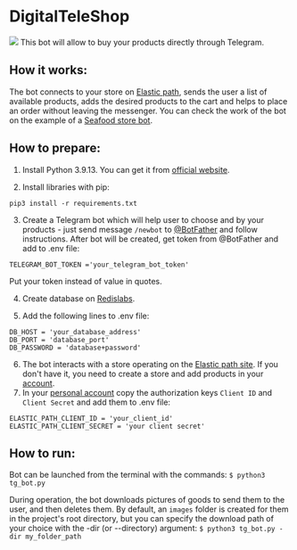 # DigitalTeleShop
![](https://psv4.vkuseraudio.net/s/v1/d/99b8ni6g1W4YbyDNCn6_2b-_qI-Rt9EQ74xgRZv1NYAtNaysGAo78mydxOd_he6aqbpOsONYV-SyAzCu7Mg6AvvFql0qI0uNVC4axBIImeTzlDFi5h2CYw/seafood_shop_demo.gif)
This bot will allow to buy your products directly through Telegram.

## How it works:
The bot connects to your store on [Elastic path](https://www.elasticpath.com/), sends the user a list of available products, adds the desired products to the cart and helps to place an order without leaving the messenger.
You can check the work of the bot on the example of a [Seafood store bot](https://t.me/FishEasilyShopBot).

## How to prepare:
1. Install Python 3.9.13. You can get it from [official website](https://www.python.org/).

2. Install libraries with pip:
```
pip3 install -r requirements.txt
```

3. Create a Telegram bot which will help user to choose and by your products - just send message `/newbot` to [@BotFather](https://telegram.me/BotFather) and follow instructions.
After bot will be created, get token from @BotFather and add to .env file:
```
TELEGRAM_BOT_TOKEN ='your_telegram_bot_token'
```
Put your token instead of value in quotes.

4. Create database on [Redislabs](https://redis.com/). 

5. Add the following lines to .env file:
```
DB_HOST = 'your_database_address'
DB_PORT = 'database_port'
DB_PASSWORD = 'database+password'
```

6. The bot interacts with a store operating on the [Elastic path site](https://www.elasticpath.com/).
If you don't have it, you need to create a store and add products in your [account](https://euwest.cm.elasticpath.com/legacy-catalog).
7. In your [personal account](https://euwest.cm.elasticpath.com) copy the authorization keys `Client ID` and `Client Secret` and add them to .env file:
```
ELASTIC_PATH_CLIENT_ID = 'your_client_id'
ELASTIC_PATH_CLIENT_SECRET = 'your client secret'
```

## How to run:
Bot can be launched from the terminal with the commands: `$ python3 tg_bot.py`

During operation, the bot downloads pictures of goods to send them to the user,
and then deletes them. By default, an `images` folder is created for them in the project's root directory,
but you can specify the download path of your choice with the -dir (or --directory) argument: `$ python3 tg_bot.py -dir my_folder_path`
